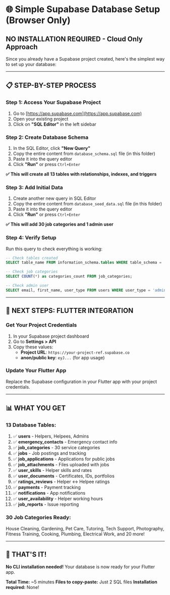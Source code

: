 # 🌐 Simple Supabase Database Setup (Browser Only)

## **NO INSTALLATION REQUIRED - Cloud Only Approach**

Since you already have a Supabase project created, here's the simplest way to set up your database:

---

## 📋 **STEP-BY-STEP PROCESS**

### **Step 1: Access Your Supabase Project**
1. Go to [https://app.supabase.com](https://app.supabase.com)
2. Open your existing project
3. Click on **"SQL Editor"** in the left sidebar

### **Step 2: Create Database Schema**
1. In the SQL Editor, click **"New Query"**
2. Copy the entire content from `database_schema.sql` file (in this folder)
3. Paste it into the query editor
4. Click **"Run"** or press `Ctrl+Enter`

**✅ This will create all 13 tables with relationships, indexes, and triggers**

### **Step 3: Add Initial Data**
1. Create another new query in SQL Editor
2. Copy the entire content from `database_seed_data.sql` file (in this folder)
3. Paste it into the query editor
4. Click **"Run"** or press `Ctrl+Enter`

**✅ This will add 30 job categories and 1 admin user**

### **Step 4: Verify Setup**
Run this query to check everything is working:
```sql
-- Check tables created
SELECT table_name FROM information_schema.tables WHERE table_schema = 'public';

-- Check job categories
SELECT COUNT(*) as categories_count FROM job_categories;

-- Check admin user
SELECT email, first_name, user_type FROM users WHERE user_type = 'admin';
```

---

## 🔧 **NEXT STEPS: FLUTTER INTEGRATION**

### **Get Your Project Credentials**
1. In your Supabase project dashboard
2. Go to **Settings > API**
3. Copy these values:
   - **Project URL**: `https://your-project-ref.supabase.co`
   - **anon/public key**: `eyJ...` (for app usage)

### **Update Your Flutter App**
Replace the Supabase configuration in your Flutter app with your project credentials.

---

## 📊 **WHAT YOU GET**

### **13 Database Tables:**
1. ✅ **users** - Helpers, Helpees, Admins
2. ✅ **emergency_contacts** - Emergency contact info
3. ✅ **job_categories** - 30 service categories
4. ✅ **jobs** - Job postings and tracking
5. ✅ **job_applications** - Applications for public jobs
6. ✅ **job_attachments** - Files uploaded with jobs
7. ✅ **user_skills** - Helper skills and rates
8. ✅ **user_documents** - Certificates, IDs, portfolios
9. ✅ **ratings_reviews** - Helper ↔ Helpee ratings
10. ✅ **payments** - Payment tracking
11. ✅ **notifications** - App notifications
12. ✅ **user_availability** - Helper working hours
13. ✅ **job_reports** - Issue reporting

### **30 Job Categories Ready:**
House Cleaning, Gardening, Pet Care, Tutoring, Tech Support, Photography, Fitness Training, Cooking, Plumbing, Electrical Work, and 20 more!

---

## 🚀 **THAT'S IT!**

**No CLI installation needed!** Your database is now ready for your Flutter app.

**Total Time:** ~5 minutes
**Files to copy-paste:** Just 2 SQL files
**Installation required:** None! 